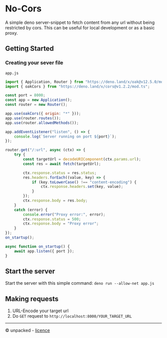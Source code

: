 # No-Cors
A simple deno server-snippet to fetch content from any url without being restricted by cors.
This can be useful for local development or as a basic proxy.

## Getting Started
### Creating your sever file 

`app.js`
```js
import { Application, Router } from "https://deno.land/x/oak@v12.5.0/mod.ts";
import { oakCors } from "https://deno.land/x/cors@v1.2.2/mod.ts";

const port = 8000;
const app = new Application();
const router = new Router();

app.use(oakCors({ origin: "*" }));
app.use(router.routes());
app.use(router.allowedMethods());

app.addEventListener("listen", () => {
    console.log(`Server running on port ${port}`);
});

router.get("/:url", async (ctx) => {
    try {
        const targetUrl = decodeURIComponent(ctx.params.url);
        const res = await fetch(targetUrl);

        ctx.response.status = res.status;
        res.headers.forEach((value, key) => {
            if (key.toLowerCase() !== "content-encoding") {
                ctx.response.headers.set(key, value);
            }
        });
        ctx.response.body = res.body;
    } 
    catch (error) {
        console.error("Proxy error:", error);
        ctx.response.status = 500;
        ctx.response.body = "Proxy error";
    }
});
on_startup();

async function on_startup() {
    await app.listen({ port });
}
```

## Start the server
Start the server with this simple command: `deno run --allow-net app.js`

## Making requests
1. URL-Encode your target url
2. Do `GET` request to `http://localhost:8000/YOUR_TARGET_URL`

---
© unpacked - [licence](../../LICENSE)